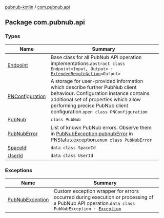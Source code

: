 [pubnub-kotlin](../index.md) / [com.pubnub.api](./index.md)

## Package com.pubnub.api

### Types

| Name | Summary |
|---|---|
| [Endpoint](-endpoint/index.md) | Base class for all PubNub API operation implementations.`abstract class Endpoint<Input, Output> : `[`ExtendedRemoteAction`](../com.pubnub.api.endpoints.remoteaction/-extended-remote-action/index.md)`<Output>` |
| [PNConfiguration](-p-n-configuration/index.md) | A storage for user-provided information which describe further PubNub client behaviour. Configuration instance contains additional set of properties which allow performing precise PubNub client configuration.`open class PNConfiguration` |
| [PubNub](-pub-nub/index.md) | `class PubNub` |
| [PubNubError](-pub-nub-error/index.md) | List of known PubNub errors. Observe them in [PubNubException.pubnubError](-pub-nub-exception/pubnub-error.md) in [PNStatus.exception](../com.pubnub.api.models.consumer/-p-n-status/exception.md).`enum class PubNubError` |
| [SpaceId](-space-id/index.md) | `data class SpaceId` |
| [UserId](-user-id/index.md) | `data class UserId` |

### Exceptions

| Name | Summary |
|---|---|
| [PubNubException](-pub-nub-exception/index.md) | Custom exception wrapper for errors occurred during execution or processing of a PubNub API operation.`data class PubNubException : `[`Exception`](https://docs.oracle.com/javase/6/docs/api/java/lang/Exception.html) |

